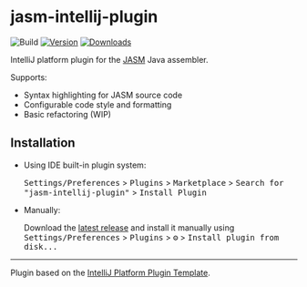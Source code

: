 # jasm-intellij-plugin

![Build](https://github.com/roscopeco/jasm-intellij-plugin/workflows/Build/badge.svg)
[![Version](https://img.shields.io/jetbrains/plugin/v/19303.svg)](https://plugins.jetbrains.com/plugin/19303)
[![Downloads](https://img.shields.io/jetbrains/plugin/d/19303.svg)](https://plugins.jetbrains.com/plugin/19303)

<!-- Plugin description -->
IntelliJ platform plugin for the [JASM](https://github.com/roscopeco/jasm) Java assembler.

Supports:

* Syntax highlighting for JASM source code
* Configurable code style and formatting
* Basic refactoring (WIP)

<!-- Plugin description end -->

## Installation

- Using IDE built-in plugin system:
  
  <kbd>Settings/Preferences</kbd> > <kbd>Plugins</kbd> > <kbd>Marketplace</kbd> > <kbd>Search for "jasm-intellij-plugin"</kbd> >
  <kbd>Install Plugin</kbd>
  
- Manually:

  Download the [latest release](https://github.com/roscopeco/jasm-intellij-plugin/releases/latest) and install it manually using
  <kbd>Settings/Preferences</kbd> > <kbd>Plugins</kbd> > <kbd>⚙️</kbd> > <kbd>Install plugin from disk...</kbd>


---
Plugin based on the [IntelliJ Platform Plugin Template][template].

[template]: https://github.com/JetBrains/intellij-platform-plugin-template
